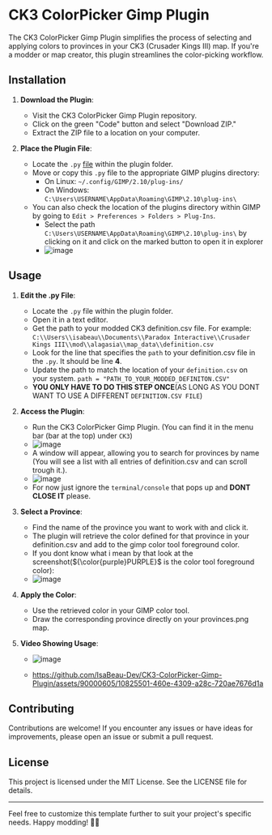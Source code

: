 # CK3 ColorPicker Gimp Plugin

The CK3 ColorPicker Gimp Plugin simplifies the process of selecting and applying colors to provinces in your CK3 (Crusader Kings III) map. If you're a modder or map creator, this plugin streamlines the color-picking workflow.

## Installation

1. **Download the Plugin**:
   - Visit the CK3 ColorPicker Gimp Plugin repository.
   - Click on the green "Code" button and select "Download ZIP."
   - Extract the ZIP file to a location on your computer.

2. **Place the Plugin File**:
   - Locate the `.py` [file](plugin_isabeau.py) within the plugin folder.
   - Move or copy this `.py` file to the appropriate GIMP plugins directory:
     - On Linux: `~/.config/GIMP/2.10/plug-ins/`
     - On Windows: `C:\Users\USERNAME\AppData\Roaming\GIMP\2.10\plug-ins\`
   - You can also check the location of the plugins directory within GIMP by going to `Edit > Preferences > Folders > Plug-Ins`.
      - Select the path `C:\Users\USERNAME\AppData\Roaming\GIMP\2.10\plug-ins\` by clicking on it and click on the marked button to open it in explorer
      - ![image](https://github.com/IsaBeau-Dev/CK3-ColorPicker-Gimp-Plugin/assets/90000605/5019b0b7-0e92-4f79-b850-83ad27ecee27)

## Usage
1. **Edit the .py File**:
   - Locate the `.py` file within the plugin folder.
   - Open it in a text editor.
   - Get the path to your modded CK3 definition.csv file. For example: `C:\\Users\\isabeau\\Documents\\Paradox Interactive\\Crusader Kings III\\mod\\alagasia\\map_data\\definition.csv`
   - Look for the line that specifies the `path` to your definition.csv file in the `.py`. It should be line **4**.
   - Update the path to match the location of your `definition.csv` on your system. `path = "PATH_TO_YOUR_MODDED_DEFINITON.CSV"`
   - **YOU ONLY HAVE TO DO THIS STEP ONCE**(AS LONG AS YOU DONT WANT TO USE A DIFFERENT `DEFINITION.CSV FILE`)

2. **Access the Plugin**:
   
   - Run the CK3 ColorPicker Gimp Plugin. (You can find it in the menu bar (bar at the top) under `CK3`)
   - ![image](https://github.com/IsaBeau-Dev/CK3-ColorPicker-Gimp-Plugin/assets/90000605/771a576d-1c16-4b02-8b23-74eeaa71c27d)
   - A window will appear, allowing you to search for provinces by name (You will see a list with all entries of definition.csv and can scroll trough it.).
   - ![image](https://github.com/IsaBeau-Dev/CK3-ColorPicker-Gimp-Plugin/assets/90000605/69649c4a-b782-4637-9220-4cd975485713)
   - For now just ignore the `terminal/console` that pops up and **DONT CLOSE IT** please.

3. **Select a Province**:
   - Find the name of the province you want to work with and click it.
   - The plugin will retrieve the color defined for that province in your definition.csv and add to the gimp color tool foreground color.
   - If you dont know what i mean by that look at the screenshot(${\color{purple}PURPLE}$ is the color tool foreground color):
   - ![image](https://github.com/IsaBeau-Dev/CK3-ColorPicker-Gimp-Plugin/assets/90000605/a22bb41f-7a41-4060-aab1-289ad30eb98d)

4. **Apply the Color**:
   - Use the retrieved color in your GIMP color tool.
   - Draw the corresponding province directly on your provinces.png map.
5. **Video Showing Usage**:
   - ![image](https://github.com/IsaBeau-Dev/CK3-ColorPicker-Gimp-Plugin/assets/90000605/37d5e03d-7600-49de-ade1-59714f020ed1)

   - https://github.com/IsaBeau-Dev/CK3-ColorPicker-Gimp-Plugin/assets/90000605/10825501-460e-4309-a28c-720ae7676d1a



## Contributing

Contributions are welcome! If you encounter any issues or have ideas for improvements, please open an issue or submit a pull request.

## License

This project is licensed under the MIT License. See the LICENSE file for details.

---

Feel free to customize this template further to suit your project's specific needs. Happy modding! 🌟🎨
